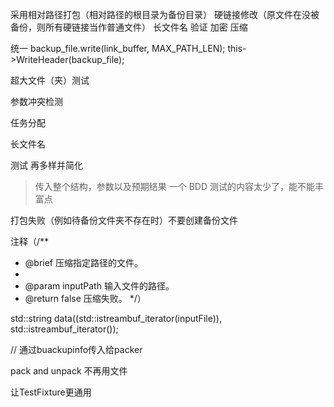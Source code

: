 采用相对路径打包（相对路径的根目录为备份目录）
硬链接修改（原文件在没被备份，则所有硬链接当作普通文件）
长文件名
验证
加密
压缩

统一
backup_file.write(link_buffer, MAX_PATH_LEN);
this->WriteHeader(backup_file);

超大文件（夹）测试

参数冲突检测

任务分配

长文件名

测试 再多样并简化
> 传入整个结构，参数以及预期结果
> 一个 BDD 测试的内容太少了，能不能丰富点

打包失败（例如待备份文件夹不存在时）不要创建备份文件

注释（/**
 * @brief 压缩指定路径的文件。
 * 
 * @param inputPath 输入文件的路径。
 * @return false 压缩失败。
 */）

 std::string data((std::istreambuf_iterator<char>(inputFile)), std::istreambuf_iterator<char>());

 // 通过buackupinfo传入给packer

 pack and unpack 不再用文件

 让TestFixture更通用